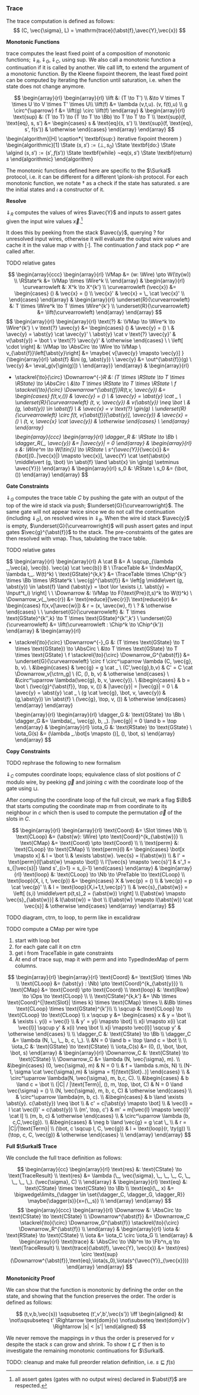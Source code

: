 

### Trace

The trace computation is defined as follows:
$$
(C, \vec{\sigma}, L) = \mathrm{trace}(\abst{f},\avec{Y},\vec{x})
$$

**Monotonic Functions**

$\text{trace}$ computes the least fixed point of a composition of monotonic functions; $\Downarrow_R, \Downarrow_G, \Downarrow_C$, using $\text{sup}$. We also call a monotonic function a continuation if it is called by another. We call lift, to extend the argument of a monotonic function. By the Kleene fixpoint theorem, the least fixed point can be computed by iterating the function until saturation, i.e. when the state does not change anymore.

$$
\begin{array}{rl}
\begin{array}{rl}
\lift &: (T \to T') \\
&\to V \times T \times U \to V \times T' \times U\\
\lift(f) &= \lambda (v,t,u). (v, f(t),u) \\
g \circ^{\uparrow} f &= \lift(g) \circ \lift(f) 
\end{array} &
\begin{array}{rl}
\text{sup} &: (T \to T) \to (T \to T \to \Bb) \to T \to T \to T \\
\text{sup}(f, \text{eq}, s, s') &= \begin{cases}
s & \text{eq}(s, s') \\
\text{sup}(f, \text{eq}, s', f(s')) & \otherwise
\end{cases}
\end{array}
\end{array}
$$
\begin{algorithm}[H]
\caption*{
  \textbf{sup:} iterative fixpoint theorem
}
\begin{algorithmic}[1]
  \State $(s,s') := (\bot, s_0)$
  \State \textbf{do:}
    \State \algind $(s,s') := (s',f(s'))$
    \State \textbf{while} $\neg\text{eq}(s,s')$
  \State \textbf{return} $s$
  \end{algorithmic}
\end{algorithm}

The monotonic functions defined here are specific to the $\Surkal$ protocol, i.e. it can be different for a different \plonk-ish protocol. For each monotonic function, we notate $\dagger$ as a check if the state has saturated. $s$ are the initial states and $\iota$ a constructor of it. 

**Resolve**

$\Downarrow_R$ computes the values of wires $\avec{Y}$ and inputs to assert gates given the input wire values $\vec{x}$.[^respect]

[^respect]: all assert gates (gates with no output wires) declared in $\abst{f}$ are respected.

 
It does this by peeking from the stack $\avec{y}$, querying $\text{?}$ for unresolved input wires, otherwise it will evaluate the output wire values and cache it in the value map $v$ with $[\cdot]$. The continuation $f$ and stack pop $\curvearrowleft$ are called after.

TODO relative gates

$$
\begin{array}{ccc}
\begin{array}{rl}
\VMap &= (w: \Wire) \pto W(\ty(w)) \\
\RState^k &= \VMap \times \Wire^k \\
\end{array}
&
\begin{array}{rl}
\curvearrowleft &: X^k \to X^{k'} \\
\curvearrowleft (\vec{x}) &= \begin{cases}
() & \vec{x} = () \\
\vec{x}' & \vec{x} = \_ \cat \vec{x}' \\
\end{cases}
\end{array}
&
\begin{array}{rl}
\underset{R}{\curvearrowleft} &: T \times \Wire^k \to T \times \Wire^{k'} \\
\underset{R}{\curvearrowleft} &= \lift(\curvearrowleft)
\end{array}
\end{array}
$$
$$
\begin{array}{rl}
\begin{array}{rl}
\text{?} &: \VMap \to \Wire^k \to \Wire^{k'} \\
v \text{?} \avec{y} &= \begin{cases}
() & \avec{y} = () \\
& \avec{y} = \abst{y} \cat \avec{y}' \\
\abst{y} \cat v \text{?} \avec{y}' & v(\abst{y}) = \bot \\
v \text{?} \avec{y}' & \otherwise
\end{cases} \\
\\
\left[ \cdot \right] &: \VMap \to \AbsCirc \to \Wire \to \VMap \\
v_{\abst{f}}\left[\abst{y}\right] &= \maybe{
  v[\avec{y} \mapsto \vec{y}]
}{\begin{array}{rl}
  \abst{f} &\ni (g, \abst{y}) \\
  \avec{y} &= \out^{\abst{f}}(g) \\
  \vec{y} &= \eval_g(v[\gin(g)]) \\
\end{array}}
\end{array}
&
\begin{array}{rl}
- \stackrel{\to}{\circ} \Downarrow^{-}_R &: (T \times \RState \to T \times \RState) \to \AbsCirc \\
&\to T \times \RState \to T \times \RState \\
f \stackrel{\to}{\circ} \Downarrow^{\abst{f}}_R(t,v, \avec{y}) &= \begin{cases}
f(t,v,()) & \avec{y} = () \\
 & \avec{y} = \abst{y} \cat \_ \\
\underset{R}{\curvearrowleft} (t, v, \avec{y}) & v(\abst{y}) \neq \bot \\
 & (g, \abst{y}) \in \abst{f} \\
 & \avec{x} = v \text{?} \gin(g) \\
\underset{R}{\curvearrowleft} \circ f(t, v_{\abst{f}}[\abst{y}], \avec{y}) 
 & \avec{x} = () \\
(t, v, \avec{x} \cat \avec{y}) & \otherwise
\end{cases} \\
\end{array}
\end{array}
$$
$$
\begin{array}{ccc}
\begin{array}{rl}
\dagger_R &: \RState \to \Bb \\
\dagger_R(\_, \avec{y}) &= |\avec{y}| = 0 
\end{array}
&
\begin{array}{rl}
s &: \Wire^m \to W[\tin{}] \to \RState \\
s^{\avec{Y}}_{\vec{x}} &= (\bot[(0..|\vec{x}|) \mapsto \vec{x}], \avec{Y} \cat \set{\abst{x} \middle\vert (g, \bot) \in \abst{f} \land \abst{x} \in \gin(g) \setminus \avec{Y}})
\end{array}
&
\begin{array}{rl}
s_0 &: \RState \\
s_0 &= (\bot, ())
\end{array}
\end{array}
$$

**Gate Constraints**

$\Downarrow_G$ computes the trace table $C$ by pushing the gate with an output of the top of the wire id stack via push; $\underset{G}{\curvearrowright}$. The same gate will not appear twice since we do not call the continuation (including $\Downarrow_G$), on resolved wires in $\Downarrow_R$. When the wire id stack $\avec{y}$ is empty, $\underset{G}{\curvearrowright}$ will push assert gates and input gates $\vec{g}^{\abst{f}}$ to the stack. The pre-constraints of the gates are then resolved with vmap. Thus, tabulating the trace table.

TODO relative gates

$$
\begin{array}{rl}
\begin{array}{rl}
A \cat B &= A \sqcup_{\lambda \_,\vec{a}, \vec{b}. \vec{a} \cat \vec{b}} B \\
\TraceTable &= \IndexMap(X, \lambda t,\_. W(t)^k) \\
\text{GState}^{k,k'} &= \TraceTable \times \Chip^{k'} \times \Bb \times \RState^k \\
\vec{g}^{\abst{f}} &= \left[g \middle\vert (g, \abst{y}) \in \abst{f} \land (\abst{y} = \bot \lor \exists i,t. \abst{y} = \Input^t_i) \right] \\
\\
\Downarrow &: \VMap \to F(\text{Pre}(t,s)^k \to W(t)^k) \\
\Downarrow_v(\_,\vec{r}) &= \text{reduce}[\vec{r}]\\
\text{reduce}(r) &= \begin{cases}
f(x,v[\avec{w}]) & r = (x, \avec{w}, f) \\
? & \otherwise
\end{cases} \\
\\
\underset{G}{\curvearrowleft} &: T \times \text{GState}^{k'',k} \to T \times \text{GState}^{k'',k'} \\
\underset{G}{\curvearrowleft} &= \lift(\curvearrowleft : \Chip^k \to \Chip^{k'})
\end{array} &
\begin{array}{rl}
- \stackrel{\to}{\circ} \Downarrow^{-}_G &: (T \times \text{GState} \to T \times \text{GState}) \to \AbsCirc \\
&\to T \times \text{GState} \to T \times \text{GState} \\
f \stackrel{\to}{\circ} \Downarrow_G^{\abst{f}} &= \underset{G}{\curvearrowleft} \circ f \circ^\uparrow \lambda (C, \vec{g}, b, v). \\
&\begin{cases}
& \vec{g} = g \cat \_ \\
(C',\vec{g},b,v)
& C' = C \cat \Downarrow_v[\ctrn_g] \\
(C, (), b, v)
& \otherwise
\end{cases} \\
&\circ^\uparrow \lambda(\vec{g}, b, v, \avec{y}). \\
&\begin{cases}
& b = \bot \\
(\vec{g}^{\abst{f}}, \top, v, ())
& |\avec{y}| = |\vec{g}| = 0 \\
& \avec{y} = \abst{y} \cat \_ \\
(g \cat \vec{g}, \bot, v, \avec{y})
& (g,\abst{y}) \in \abst{f} \\
(\vec{g}, \top, v, ())
& \otherwise
\end{cases}
\end{array}
\end{array}
$$
$$
\begin{array}{rl}
\begin{array}{rl}
\dagger_G &: \text{GState} \to \Bb \\
\dagger_G &= \lambda(\_, \vec{g}, b, \_). |\vec{g}| = 0 \land b = \top
\end{array} &
\begin{array}{rl}
\iota_G &: \text{RState} \to \text{GState} \\
\iota_G(s) &= (\lambda \_.\bot[s \mapsto ()], (), \bot, s)
\end{array}
\end{array}
$$

**Copy Constraints**

TODO rephrase the following to new formalism

$\Downarrow_C$ computes coordinate loops; equivalence class of slot positions of $C$ modulo wire, by peeking $\vec{g}$ and joining $c$ with the coordinate loop of the gate using $\sqcup$.

After computing the coordinate loop of the full circuit, we mark a flag $\Bb$ that starts computing the coordinate map $m$ from coordinate to its neighbour in $c$ which then is used to compute the permutation $\vec{\sigma}$ of the slots in $C$.

$$
\begin{array}{rl}
\begin{array}{rl}
\text{Coord} &= \Slot \times \Nb \\
\text{CLoop} &= (\abst{w}: \Wire) \pto \text{Coord}^{k_{\abst{w}}} \\
\text{CMap} &= \text{Coord} \pto \text{Coord} \\
\\
\text{perm} &: \text{CLoop} \to \text{CMap} \\
\text{perm}(l) &= \begin{cases}
\bot[x \mapsto x] & l = \bot \\
& \exists \abst{w}. \vec{s} = l(\abst{w}) \\
& l' = \text{perm}(l[\abst{w} \mapsto \bot]) \\
l'[\vec{s} \mapsto \vec{s}'] & s'_1 = s_{|\vec{s}|} \land s'_{i>1} = s_{i-1}
\end{cases}
\end{array} &
\begin{array}{rl}
\text{loop} &: \text{CLoop} \to \Nb \to \PreTable \to \text{CLoop} \\
\text{loop}(X, i, t, \vec{p}) &= \begin{cases}
X & \vec{p} = () \\
& \vec{p} = p \cat \vec{p}' \\
& l = \text{loop}(X,i+1,t,\vec{p}') \\
& \vec{s}_{\abst{w}} = \left[ (s,i) \middle\vert p(t,s)_2 = (\abst{w}) \right] \\
l[\abst{w} \mapsto \vec{s}_{\abst{w}}]
& l(\abst{w}) = \bot \\
l[\abst{w} \mapsto l(\abst{w}) \cat \vec{s}] & \otherwise
\end{cases}
\end{array}
\end{array}
$$

TODO diagram, ctrn, to loop, to perm like in excalidraw

TODO compute a CMap per wire type

1. start with loop bot
2. for each gate call it on ctrn
3. get i from TraceTable in gate constraints
4. At end of trace sup, map it with perm and into TypedIndexMap of perm columns.

$$
\begin{array}{rl}
\begin{array}{rl}
\text{Coord} &= \text{Slot} \times \Nb \\
\text{CLoop} &= (\abst{y} : \Nb) \pto \text{Coord}^{k_{\abst{y}}} \\
\text{CMap} &= \text{Coord} \pto \text{Coord} \\
\text{loop} &: \text{Row} \to \Ops \to \text{CLoop} \\
\\
\text{CState}^{k,k'} &= \Nb \times \text{Coord}^{|\text{Slot}| \times k} \times \text{CMap} \times \\
&\Bb \times \text{CLoop} \times \text{GState}^{k'}\\
\\
\sqcup &: \text{CLoop} \to \text{CLoop} \to \text{CLoop} \\
x \sqcup y &= \begin{cases}
x & y = \bot \\
& \exists i. y(i) = \vec{l} \\
& y' = y[i \mapsto \bot] \\
x[i \mapsto x(i) \cat \vec{l}] \sqcup y'
& x(i) \neq \bot \\
x[i \mapsto \vec{l}] \sqcup y'
& \otherwise
\end{cases} \\
\\
\dagger_C &: \text{CState} \to \Bb \\
\dagger_C &= \lambda (N, \_, \_, b, c, \_). \\
&N = 0 \land b = \top \land c = \bot \\
\\
\iota_C &: \text{GState} \to \text{CState} \\
\iota_C(s) &= (0, (), \bot, \bot, \bot, s)
\end{array}
&
\begin{array}{rl}
\Downarrow_C &: \text{CState} \to \text{CState} \\
\Downarrow_C &= \lambda (N, \vec{\sigma}, m). \\
&\begin{cases}
(0, \vec{\sigma}, m) & N = 0 \\
& f = \lambda s.m(s, N) \\
(N-1, \sigma \cat \vec{\sigma},m)
& \sigma = f[(\text{Slot}..)]
\end{cases} \\
& \circ^\uparrow \lambda(N, \vec{\sigma}, m, b,c, C). \\
&\begin{cases}
& b \land c = \bot \\
(|C| / |\text{Term}|, (), m, \top, \bot, C)
& N = 0 \land  \vec{\sigma} = () \\
(N, \vec{\sigma}, m, b, c, C)
& \otherwise
\end{cases} \\
& \circ^\uparrow \lambda(m, b, c). \\
&\begin{cases}
& b \land \exists \abst{y}. c(\abst{y}) \neq \bot \\
& c' = c[\abst{y} \mapsto \bot] \\
& \vec{l} = l \cat \vec{l}' = c(\abst{y}) \\
(m', \top, c')
& m' = m[\vec{l} \mapsto \vec{l}' \cat l] \\
(m, b, c) & \otherwise
\end{cases} \\
& \circ^\uparrow \lambda (b, c,C,\vec{g}). \\
&\begin{cases}
& \neg b \land \vec{g} = g \cat \_ \\
& r = |C|/|\text{Term}| \\
(\bot, c \sqcup l, C, \vec{g})
& l = \text{loop}(r, \ty(g)) \\
(\top, c, C, \vec{g}) & \otherwise
\end{cases} \\
\end{array}
\end{array}
$$

**Full $\Surkal$ Trace**

We conclude the full trace definition as follows:

$$
\begin{array}{cc}
\begin{array}{rl}
\text{res} &: \text{CState} \to \text{TraceResult} \\
\text{res} &= \lambda (\_, \vec{\sigma}, \_, \_, \_, C, \_, \_, \_, \_). (\vec{\sigma}, C) \\
\end{array}
&
\begin{array}{rl}
\text{eq} &: \text{CState} \times \text{CState} \to \Bb \\
\text{eq}(\_, x) &= \bigwedge\limits_{\dagger \in \set{\dagger_C, \dagger_G, \dagger_R}} \maybe{\dagger(s)}{x=(\_,s)} \\
\end{array}
\end{array}
$$
$$
\begin{array}{ccc}
\begin{array}{rl}
\Downarrow &: \AbsCirc \to \text{CState} \to \text{CState} \\
\Downarrow^{\abst{f}} &= \Downarrow_C \stackrel{\to}{\circ} \Downarrow_G^{\abst{f}} \stackrel{\to}{\circ} \Downarrow_R^{\abst{f}} \\
\end{array}
&
\begin{array}{rl}
\iota &: \text{RState} \to \text{CState} \\
\iota &= \iota_C \circ \iota_G \\
\end{array}
&
\begin{array}{rl}
\text{trace} &: \AbsCirc \to \Nb^m \to \Fb^n_q \to \text{TraceResult} \\
\text{trace}(\abst{f}, \avec{Y}, \vec{x})
&= \text{res} \circ \text{sup}(\Downarrow^{\abst{f}},\text{eq},\iota(s_0),\iota(s^{\avec{Y}}_{\vec{x}}))
\end{array}
\end{array}
$$

**Monotonicity Proof**

We can show that the function is monotonic by defining the order on the state, and showing that the function preserves the order. The order is defined as follows:

$$
(t,v,b,\vec{s}) \sqsubseteq (t',v',b',\vec{s'}) \iff
\begin{aligned}
  &t \not\sqsubseteq t' \Rightarrow \text{dom}(v) \not\subseteq \text{dom}(v') \Rightarrow |s| < |s'|
\end{aligned}
$$

We never remove the mappings in $v$ thus the order is preserved for $v$ despite the stack $s$ can grow and shrink. To show $t \sqsubseteq t'$ then is to investigate the remaining monotonic continuations for $\Surkal$.

TODO: cleanup and make full preorder relation definition, i.e. $s \sqsubseteq f(s)$
